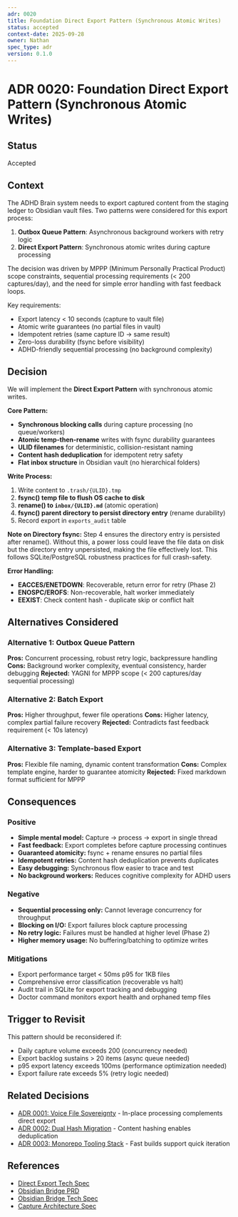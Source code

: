 ```yaml
---
adr: 0020
title: Foundation Direct Export Pattern (Synchronous Atomic Writes)
status: accepted
context-date: 2025-09-28
owner: Nathan
spec_type: adr
version: 0.1.0
---
```


# ADR 0020: Foundation Direct Export Pattern (Synchronous Atomic Writes)

## Status

Accepted

## Context

The ADHD Brain system needs to export captured content from the staging ledger to Obsidian vault files. Two patterns were considered for this export process:

1. **Outbox Queue Pattern**: Asynchronous background workers with retry logic
2. **Direct Export Pattern**: Synchronous atomic writes during capture processing

The decision was driven by MPPP (Minimum Personally Practical Product) scope constraints, sequential processing requirements (< 200 captures/day), and the need for simple error handling with fast feedback loops.

Key requirements:

- Export latency < 10 seconds (capture to vault file)
- Atomic write guarantees (no partial files in vault)
- Idempotent retries (same capture ID → same result)
- Zero-loss durability (fsync before visibility)
- ADHD-friendly sequential processing (no background complexity)

## Decision

We will implement the **Direct Export Pattern** with synchronous atomic writes.

**Core Pattern:**

- **Synchronous blocking calls** during capture processing (no queue/workers)
- **Atomic temp-then-rename** writes with fsync durability guarantees
- **ULID filenames** for deterministic, collision-resistant naming
- **Content hash deduplication** for idempotent retry safety
- **Flat inbox structure** in Obsidian vault (no hierarchical folders)

**Write Process:**

1. Write content to `.trash/{ULID}.tmp`
2. **fsync() temp file to flush OS cache to disk**
3. **rename() to `inbox/{ULID}.md`** (atomic operation)
4. **fsync() parent directory to persist directory entry** (rename durability)
5. Record export in `exports_audit` table

**Note on Directory fsync:** Step 4 ensures the directory entry is persisted after rename(). Without this, a power loss could leave the file data on disk but the directory entry unpersisted, making the file effectively lost. This follows SQLite/PostgreSQL robustness practices for full crash-safety.

**Error Handling:**

- **EACCES/ENETDOWN**: Recoverable, return error for retry (Phase 2)
- **ENOSPC/EROFS**: Non-recoverable, halt worker immediately
- **EEXIST**: Check content hash - duplicate skip or conflict halt

## Alternatives Considered

### Alternative 1: Outbox Queue Pattern

**Pros:** Concurrent processing, robust retry logic, backpressure handling
**Cons:** Background worker complexity, eventual consistency, harder debugging
**Rejected:** YAGNI for MPPP scope (< 200 captures/day sequential processing)

### Alternative 2: Batch Export

**Pros:** Higher throughput, fewer file operations
**Cons:** Higher latency, complex partial failure recovery
**Rejected:** Contradicts fast feedback requirement (< 10s latency)

### Alternative 3: Template-based Export

**Pros:** Flexible file naming, dynamic content transformation
**Cons:** Complex template engine, harder to guarantee atomicity
**Rejected:** Fixed markdown format sufficient for MPPP

## Consequences

### Positive

- **Simple mental model:** Capture → process → export in single thread
- **Fast feedback:** Export completes before capture processing continues
- **Guaranteed atomicity:** fsync + rename ensures no partial files
- **Idempotent retries:** Content hash deduplication prevents duplicates
- **Easy debugging:** Synchronous flow easier to trace and test
- **No background workers:** Reduces cognitive complexity for ADHD users

### Negative

- **Sequential processing only:** Cannot leverage concurrency for throughput
- **Blocking on I/O:** Export failures block capture processing
- **No retry logic:** Failures must be handled at higher level (Phase 2)
- **Higher memory usage:** No buffering/batching to optimize writes

### Mitigations

- Export performance target < 50ms p95 for 1KB files
- Comprehensive error classification (recoverable vs halt)
- Audit trail in SQLite for export tracking and debugging
- Doctor command monitors export health and orphaned temp files

## Trigger to Revisit

This pattern should be reconsidered if:

- Daily capture volume exceeds 200 (concurrency needed)
- Export backlog sustains > 20 items (async queue needed)
- p95 export latency exceeds 100ms (performance optimization needed)
- Export failure rate exceeds 5% (retry logic needed)

## Related Decisions

- [ADR 0001: Voice File Sovereignty](./0001-voice-file-sovereignty.md) - In-place processing complements direct export
- [ADR 0002: Dual Hash Migration](./0002-dual-hash-migration.md) - Content hashing enables deduplication
- [ADR 0003: Monorepo Tooling Stack](./0003-monorepo-tooling-stack.md) - Fast builds support quick iteration

## References

- [Direct Export Tech Spec](/Users/nathanvale/code/capture-bridge/docs/cross-cutting/spec-direct-export-tech.md)
- [Obsidian Bridge PRD](/Users/nathanvale/code/capture-bridge/docs/features/obsidian-bridge/prd-obsidian.md)
- [Obsidian Bridge Tech Spec](/Users/nathanvale/code/capture-bridge/docs/features/obsidian-bridge/spec-obsidian-tech.md)
- [Capture Architecture Spec](/Users/nathanvale/code/capture-bridge/docs/features/capture/spec-capture-arch.md)
